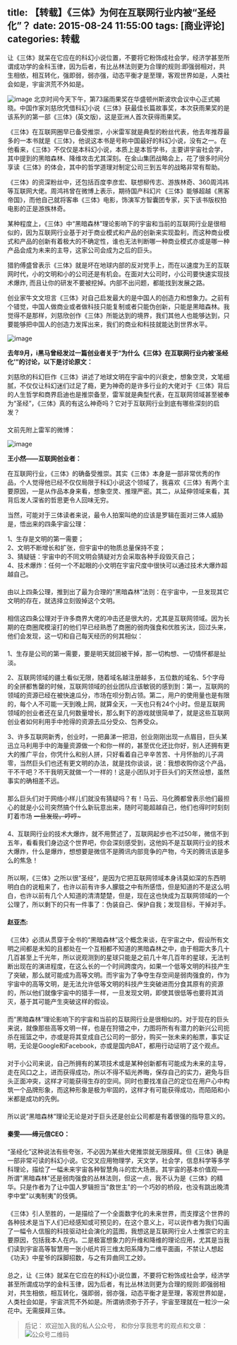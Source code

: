 title: 【转载】《三体》为何在互联网行业内被“圣经化”？
date: 2015-08-24 11:55:00
tags: [商业评论]
categories: 转载
---

让《三体》就呆在它应在的科幻小说位置，不要将它粉饰成社会学，经济学甚至所谓成功学的金科玉律，因为后者，有比丛林法则更为合理的规则:即强弱相对，共生相依，相互转化，强即弱，弱亦强，动态平衡才是至理，客观世界如是，人类社会如是，宇宙洪荒不外如是。

<!-- more -->
![image](http://mmbiz.qpic.cn/mmbiz/oXichwD6Wg3l1y5kQBicia9IIRHJSechSPM2Zw7xWzrtou9XcNpA3oeqwMuibeLka94KvhDRCCnialNEO6kkoAFicUbg/0?wx_fmt=jpeg)
北京时间今天下午，第73届雨果奖在华盛顿州斯波坎会议中心正式揭晓。中国作家刘慈欣凭借科幻小说《三体》获最佳长篇故事奖，本次获雨果奖的是该系列的第一部《三体》(英文版)，这是亚洲人首次获得雨果奖。  
  
  
  
《三体》在互联网圈早已备受推崇，小米雷军就是典型的粉丝代表，他去年推荐最多的一本书就是《三体》，他说这本书是号称中国最好的科幻小说，没有之一。在他看来，《三体》不仅仅是本科幻小说，本质上是本哲学书，主要讲宇宙社会学，其中提到的黑暗森林、降维攻击尤其深刻。在金山集团战略会上，花了很多时间分享读《三体》的体会，其中的哲学道理对制定公司三到五年的战略非常有帮助。  
  
  
《三体》的资深粉丝中，还包括百度李彦宏、联想柳传志、游族林奇、360周鸿祎等互联网大佬。周鸿祎曾在微博上表示，期待国产科幻片《三体》能够超越《黑客帝国》，而他自己就将客串《三体》电影，饰演军方智囊团专家，买下该书版权拍电影的正是游族林奇。  
  
  
某种程度上，《三体》中“黑暗森林”理论影响下的宇宙和当前的互联网行业是很相似的，因为互联网行业基于对于商业模式和产品的创新来实现盈利，而这种商业模式和产品的创新有着极大的不确定性，谁也无法判断哪一种商业模式亦或是哪一种产品会成为未来的主导，这家公司会成为之后的巨头。  
  
  
猎豹傅盛曾表示《三体》就是坏在地球内部的反对党手上，而在以速度为王的互联网时代，小的文明和小的公司还是有机会。在面对大公司时，小公司要快速实现技术爆炸, 而且让你的研发不要被挖掉。内部不出问题，都能找到发展之路。  
  
  
创业家牛文文坦言《三体》对自己启发最大的是中国人的创造力和想象力。之前有个错觉，中国人做商业或者做科技只能复制或者只能伪创新，只能是黑暗森林。我觉得不是那样，刘慈欣创作《三体》所能达到的境界，我们其他人也能够达到，只要能够把中国人的创造力发挥出来，我们的商业和科技就能达到世界水平。  
  
  
![image](http://mmbiz.qpic.cn/mmbiz/unsMtmapdG6CBIguvYuextCSuUmnJbX9zHLB2z05s0vbbIXhUKtxK3IAibd5ia8pxQ9ia25v7NsOkqicxOHt9bpC8A/0?wx_fmt=png)  
  
  
  
  
 **去年9月，i黑马曾经发过一篇创业者关于“为什么《三体》在互联网行业内被‘圣经化’”的讨论，以下是讨论原文：**   
  
  
刘慈欣的科幻巨作《三体》讲述了地球文明在宇宙中的兴衰史，想象空灵，文笔细腻，不仅仅让科幻迷们过足了瘾，更为神奇的是许多行业的大佬对于《三体》背后的人生哲学和商界启迪也是推崇备至，雷军就是典型代表，在互联网领域甚至被奉为“圣经”，《三体》真的有这么神奇吗？它对于互联网行业到底有哪些深刻的启发？  
　　  
文前先附上雷军的微博：  
  
  
![image](http://mmbiz.qpic.cn/mmbiz/unsMtmapdG6CBIguvYuextCSuUmnJbX9lGcIZTASvvPdnE39micS9TU4VZ6oHXsKGicp8ODlk5ibNIHukVT9c6LtQ/0?wx_fmt=jpeg)  
  
  
  
  
 **王小然——互联网创业者：**   
  
  
在互联网行业，《三体》的确备受推崇。其实《三体》本身是一部非常优秀的作品，个人觉得他已经不仅仅局限于科幻小说这个领域了，我喜欢《三体》有两个主要原因，一是从作品本身来看，想象空灵、推理严密。其二，从延伸领域来看，其背后发人深省的哲思更令人回味无穷。  
  
  
当然，可能对于三体读者来说，最令人拍案叫绝的应该是罗辑在面对三体人威胁是，悟出来的四条宇宙公理：  
  
  
1、生存是文明的第一需要；  
2、文明不断增长和扩张，但宇宙中的物质总量保持不变；  
3、猜疑链：宇宙中的不同文明会猜疑对方会采取各种手段毁灭自己；  
4、技术爆炸：任何一个不起眼的小文明在宇宙尺度中很快可以通过技术大爆炸超越自己。  
　　  
由以上四条公理，推到出了最为合理的“黑暗森林”法则：在宇宙中，一旦发现其它文明的存在，就选择立刻毁掉这个文明。  
　　  
相信这四条公理对于许多商界大佬的冲击还是很大的，尤其是互联网领域。因为长期的在商圈爬模滚打的他们早已经熟悉了商圈的弱肉强食和优胜劣汰，回过头来，他们会发现，这一切和自己每天经历的何其相似：  
　　  
1、生存是公司的第一需要，要是明天就回被干掉，那一切构想、一切情怀都是扯淡。  
  
  
2、互联网领域的疆土看似无限，随着域名越注册越多，五位数的域名、5个字母的全拼都售罄的时候，互联网领域的创业团队应该敏锐的感到到：第一，互联网的领域的资源已经在被快速瓜分，市场在呗分割占领。第二，用户的使用量也是有限的，每个人不可能一天到晚上网，就算全天，一天也只有24个小时。但是互联网领域的创业者还在呈几何数量增长，那么剩下的游戏就很简单了，就是这些互联网创业者如何利用手中抢得的资源去瓜分受众、包养受众。  
  
  
3、许多互联网新秀，创业时，一把鼻涕一把泪，创业刚刚出现一点眉目，巨头某迅立马利用手中的海量资源做一个和你一样的，甚至优化还比你好，别人还拥有更大的推广平台，你凭什么和别人拼，只好看着自己辛辛苦苦、十月怀胎的儿子凋零，当然巨头们也还有更文明的办法，就是找你谈谈，说：我想收购你这个产品，干不干吧？不干我明天就做一个一样的！这是小团队对于巨头们的天然设想，虽然事实的确相差不远。  
　　  
那么巨头们对于网络小样儿们就没有猜疑吗？有！马云、马化腾都曾表示他们最担心的就是小公司突然搞个什么新玩意出来，随时可能超越自己，他们也得时时刻刻盯着市场 ~~一旦发现，哼哼~~~   
　　  
4、互联网行业的技术大爆炸，就不用赘述了，互联网起步也不过50年，微信不到五年，看看我们身边这个世界吧，你会深刻感受到，这他妈不是互联网行业的技术大爆炸，什么是爆炸，想想要是微信不是腾讯内部竞争的产物，今天的腾讯该是多么的焦急！  
　　  
所以啊，《三体》之所以很“圣经”，是因为它把互联网领域本身讳莫如深的东西明明白白的说粗来了，也许以前有许多人朦胧之中有所感悟，但是知道的不是这么明白，也许以前有几个人知道的清清楚楚，但是，现在这也快成为互联网领域的一个公理了，所以剩下的只有一件事了：伪装自己、保护自我；发现目标，干掉对手。  
　　  
 **赵亚杰:**   
　　  
《三体》必须从贯穿于全书的“黑暗森林”这个概念来谈，在宇宙之中，假设所有文明之间都是未知的且都处在一个互相都不知道的黑暗森林之中，由于相距大多几十几百甚至上千光年，所以说观测到的星球只能是之前几十年几百年的星球，无法判断出现在的演进程度，在这么长的一个时间跨度内，如果一个低等文明的科技产生了突破，那么就可能成为高等文明。而宇宙为了争夺生存空间是弱肉强食的，作为宇宙中的高等文明，是无法允许低等文明的科技产生突破进而分食其原有的资源的，所以他们就像宇宙中的猎手一样，一旦发现文明，即使其很低等也要将其消灭，基于其可能产生突破这样的假设。  
　　  
而“黑暗森林”理论影响下的宇宙和当前的互联网行业是很相似的。对于现在的巨头来说，就像那些高等文明一样，也是在狩猎之中，力图将所有有潜力的新兴公司扼杀在摇篮之中，亦或是将其变成自己公司的一部分，购买一张未来的船票，事实证明，无论是Google和Facebook，亦或是国内BAT，都用行动证明了这个观点。  
　　  
对于小公司来说，自己所拥有的某项技术或是某种创新都有可能成为未来的主导，走在风口之上，进而获得成功，所以不得不韬光养晦，保存自己的实力，避免与巨头正面冲突，这样才可能获得生存的空间。同时也要找准自己的定位在用户心中构筑一个品牌形象，而这种形象是极为牢固的，这样才有可能获得成功，而陌陌和小米都是成功的先例。  
　　  
所以说“黑暗森林”理论无论是对于巨头还是创业公司都是有着很强的指导意义的。  
　　  
 **秦雯——缔元信CEO：**   
　　  
“圣经化”这种说法有些夸张，不必因为某些大佬推崇就无限膜拜。但《三体》确是一部非常可读的科幻小说。它交叉应用物理学，天文学，社会学，信息科学等多学科理论，描绘了一幅未来宇宙各种智慧角斗的宏大场景。其宇宙的基本价值观——所谓"黑暗森林"还是弱肉强食的丛林法则，但这一点，我不认为是《三体》的精华。只是作者为了让中国人罗辑担当"救世主"的一个巧妙的桥段，也没有跳出晚清李中堂"以夷制夷"的伎俩。  
　　  
《三体》引人至胜的，一是描绘了一个全面数字化的未来世界，而支撑这个世界的各种技术是当下人们已经感知或可预见的，在这个意义上，可以说作者为我们勾画了一幅令人信服的科技驱动社会演化的蓝图，我想这是互联网行业人士推崇它的主要原因，包括我本人在内。二是极富想象力的升维和降维的理论应用，尤其是当我们读到宇宙高等智慧用一张小纸片将三维太阳系降为二维平面画，不禁让人想起《功夫》中星爷的踩脚招数，与之有异曲同工之妙。  
　　  
总之，让《三体》就呆在它应在的科幻小说位置，不要将它粉饰成社会学，经济学甚至所谓成功学的金科玉律，因为后者，有比丛林法则更为合理的规则:即强弱相对，共生相依，相互转化，强即弱，弱亦强，动态平衡才是至理，客观世界如是，人类社会如是，宇宙洪荒不外如是。所谓纳须弥于芥子，宇宙至理就在一粒沙一朵花中。无需膜拜三体。  
  
  
  
> 后记： 欢迎加入我的私人公众号， 和你分享我思考的观点和文章：
![公众号二维码](http://ww2.sinaimg.cn/large/c5ee78b5gw1ezbljkk2apj20by0byq3q.jpg)
  
  
  
